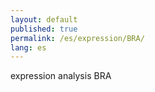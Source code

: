 ```yaml
---
layout: default
published: true
permalink: /es/expression/BRA/
lang: es
---
```


expression analysis BRA
